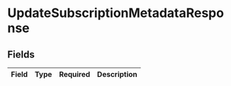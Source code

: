 # UpdateSubscriptionMetadataResponse


## Fields

| Field       | Type        | Required    | Description |
| ----------- | ----------- | ----------- | ----------- |
